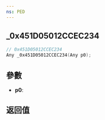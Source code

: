 ```yaml
---
ns: PED
---
```

## _0x451D05012CCEC234

```c
// 0x451D05012CCEC234
Any _0x451D05012CCEC234(Any p0);
```


## 參數
* **p0**: 

## 返回值
